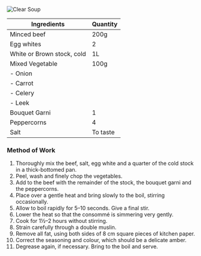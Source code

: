 ![Clear Soup](resource:assets/images/stocksoupssauces/clear_soup.png)

| Ingredients                          | Quantity               |
|--------------------------------------|------------------------|
| Minced beef                          | 200g                   |
| Egg whites                           | 2                      |
| White or Brown stock, cold           | 1L                     |
| Mixed Vegetable                      | 100g                   |
|   - Onion                            |                        |
|   - Carrot                           |                        |
|   - Celery                           |                        |
|   - Leek                             |                        |
| Bouquet Garni                        | 1                      |
| Peppercorns                           | 4                      |
| Salt                                 | To taste               |


### **Method of Work**
1. Thoroughly mix the beef, salt, egg
white and a quarter of the cold
stock in a thick-bottomed pan.
2. Peel, wash and finely chop the
vegetables.
3. Add to the beef with the remainder
of the stock, the bouquet garni
and the peppercorns.
4. Place over a gentle heat and
bring slowly to the boil, stirring
occasionally.
5. Allow to boil rapidly for 5–10
seconds. Give a final stir.
6. Lower the heat so that the
consommé is simmering very
gently.
7. Cook for 1½–2 hours without
stirring.
8. Strain carefully through a double
muslin.
9. Remove all fat, using both sides
of 8 cm square pieces of kitchen
paper.
10. Correct the seasoning and colour,
which should be a delicate amber.
11. Degrease again, if necessary.
Bring to the boil and serve.